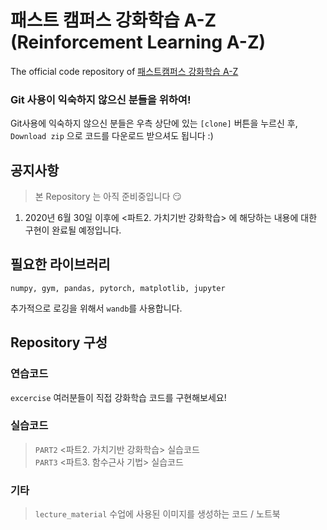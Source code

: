 # 패스트 캠퍼스 강화학습 A-Z (Reinforcement Learning A-Z)
The official code repository of [패스트캠퍼스 강화학습 A-Z](https://www.fastcampus.co.kr/products/9401)

### Git 사용이 익숙하지 않으신 분들을 위하여!
Git사용에 익숙하지 않으신 분들은 우측 상단에 있는 `[clone]` 버튼을 누르신 후, `Download zip` 으로 코드를 다운로드 받으셔도 됩니다 :)

## 공지사항
> 본 Repository 는 아직 준비중입니다 :smirk:
1. 2020년 6월 30일 이후에 <파트2. 가치기반 강화학습> 에 해당하는 내용에 대한 구현이 완료될 예정입니다.

## 필요한 라이브러리
```
numpy, gym, pandas, pytorch, matplotlib, jupyter
```
추가적으로 로깅을 위해서 `wandb`를 사용합니다.

## Repository 구성

### 연습코드
`excercise` 여러분들이 직접 강화학습 코드를 구현해보세요! <br>

### 실습코드
>`PART2` <파트2. 가치기반 강화학습> 실습코드 <br>
>`PART3` <파트3. 함수근사 기법> 실습코드 <br>

### 기타
>`lecture_material` 수업에 사용된 이미지를 생성하는 코드 / 노트북


